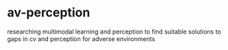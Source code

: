 # av-perception
researching multimodal learning and perception to find suitable solutions to gaps in cv and perception for adverse environments
